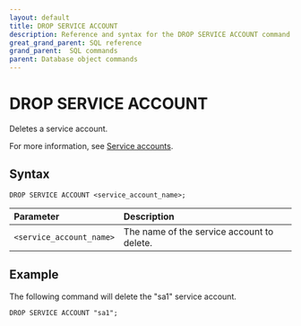 ```yaml
---
layout: default
title: DROP SERVICE ACCOUNT
description: Reference and syntax for the DROP SERVICE ACCOUNT command.
great_grand_parent: SQL reference
grand_parent:  SQL commands
parent: Database object commands
---
```


# DROP SERVICE ACCOUNT
Deletes a service account.

For more information, see [Service accounts](../../../Guides/managing-your-organization/service-accounts.md).

## Syntax

```DROP SERVICE ACCOUNT <service_account_name>;```

| Parameter  | Description |
| :--------- | :---------- |
| `<service_account_name>`  | The name of the service account to delete. |

## Example

The following command will delete the "sa1" service account. 

```DROP SERVICE ACCOUNT "sa1";```
